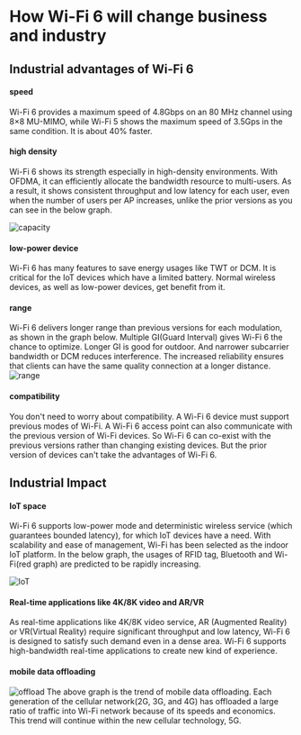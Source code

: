 # How Wi-Fi 6 will change business and industry
## Industrial advantages of Wi-Fi 6
#### speed
Wi-Fi 6 provides a maximum speed of 4.8Gbps on an 80 MHz channel using 8×8 MU-MIMO, while Wi-Fi 5 shows the maximum speed of 3.5Gps in the same condition. It is about 40% faster.

#### high density
Wi-Fi 6 shows its strength especially in high-density environments. With OFDMA, it can efficiently allocate the bandwidth resource to multi-users. As a result, it shows consistent throughput and low latency for each user, even when the number of users per AP increases, unlike the prior versions as you can see in the below graph.

![capacity](assets/images/4-2-capacity.png)

#### low-power device
Wi-Fi 6 has many features to save energy usages like TWT or DCM. It is critical for the IoT devices which have a limited battery. Normal wireless devices, as well as low-power devices, get benefit from it.

#### range
Wi-Fi 6 delivers longer range than previous versions for each modulation, as shown in the graph below. Multiple GI(Guard Interval) gives Wi-Fi 6 the chance to optimize. Longer GI is good for outdoor. And narrower subcarrier bandwidth or DCM reduces interference. The increased reliability ensures that clients can have the same quality connection at a longer distance.
![range](assets/images/4-3-range.png)

#### compatibility
You don't need to worry about compatibility. A Wi-Fi 6 device must support previous modes of Wi-Fi. A Wi-Fi 6 access point can also communicate with the previous version of Wi-Fi devices. So Wi-Fi 6 can co-exist with the previous versions rather than changing existing devices. But the prior version of devices can't take the advantages of Wi-Fi 6.

## Industrial Impact
#### IoT space
Wi-Fi 6 supports low-power mode and deterministic wireless service (which guarantees bounded latency), for which IoT devices have a need. With scalability and ease of management, Wi-Fi has been selected as the indoor IoT platform. In the below graph, the usages of RFID tag, Bluetooth and Wi-Fi(red graph) are predicted to be rapidly increasing.

![IoT](assets/images/4-4-IoT.png)

#### Real-time applications like 4K/8K video and AR/VR
As real-time applications like 4K/8K video service, AR (Augmented Reality) or VR(Virtual Reality) require significant throughput and low latency, Wi-Fi 6 is designed to satisfy such demand even in a dense area. Wi-Fi 6 supports high-bandwidth real-time applications to create new kind of experience.

#### mobile data offloading
![offload](assets/images/4-5-offload.png)
The above graph is the trend of mobile data offloading. Each generation of the cellular network(2G, 3G, and 4G) has offloaded a large ratio of traffic into Wi-Fi network because of its speeds and economics. This trend will continue within the new cellular technology, 5G.

